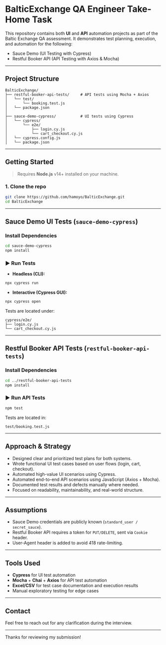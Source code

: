 # BalticExchange QA Engineer Take-Home Task

This repository contains both **UI** and **API** automation projects as part of the Baltic Exchange QA assessment. It demonstrates test planning, execution, and automation for the following:

-  Sauce Demo (UI Testing with Cypress)
-  Restful Booker API (API Testing with Axios & Mocha)

---

##  Project Structure

```
BalticExchange/
├── restful-booker-api-tests/     # API tests using Mocha + Axios
│   └── test/
│       └── booking.test.js
│   └── package.json
│
├── sauce-demo-cypress/           # UI tests using Cypress
│   └── cypress/
│       └── e2e/
│           ├── login.cy.js
│           └── cart_checkout.cy.js
│   └── cypress.config.js
│   └── package.json
```

---

##  Getting Started

>  Requires **Node.js** v14+ installed on your machine.

### 1. Clone the repo

```bash
git clone https://github.com/hamoyo/BalticExchange.git
cd BalticExchange
```

---

##  Sauce Demo UI Tests (`sauce-demo-cypress`)

###  Install Dependencies

```bash
cd sauce-demo-cypress
npm install
```

### ▶ Run Tests

- **Headless (CLI):**

```bash
npx cypress run
```

- **Interactive (Cypress GUI):**

```bash
npx cypress open
```

Tests are located under:

```
cypress/e2e/
├── login.cy.js
└── cart_checkout.cy.js
```

---

##  Restful Booker API Tests (`restful-booker-api-tests`)

###  Install Dependencies

```bash
cd ../restful-booker-api-tests
npm install
```

### ▶ Run API Tests

```bash
npm test
```

Tests are located in:

```
test/booking.test.js
```

---

##  Approach & Strategy

- Designed clear and prioritized test plans for both systems.
- Wrote functional UI test cases based on user flows (login, cart, checkout).
- Automated high-value UI scenarios using Cypress.
- Automated end-to-end API scenarios using JavaScript (Axios + Mocha).
- Documented test results and defects manually where needed.
- Focused on readability, maintainability, and real-world structure.

---

##  Assumptions

- Sauce Demo credentials are publicly known (`standard_user / secret_sauce`).
- Restful Booker API requires a token for `PUT/DELETE`, sent via `Cookie` header.
- User-Agent header is added to avoid 418 rate-limiting.

---

##  Tools Used

- **Cypress** for UI test automation
- **Mocha** + **Chai** + **Axios** for API test automation
- **Excel/CSV** for test case documentation and execution results
- Manual exploratory testing for edge cases

---

##  Contact

Feel free to reach out for any clarification during the interview.

---

Thanks for reviewing my submission! 
